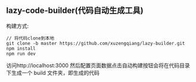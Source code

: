 ## lazy-code-builder(代码自动生成工具)

构建方式:

```
// 将代码clone到本地
git clone -b master https://github.com/xuzengqiang/lazy-builder.git
npm install
npm run dev
```

访问http://localhost:3000
然后配置页面数据点击自动构建按钮会将在代码目录下生成一个 build 文件夹，即生成的代码
